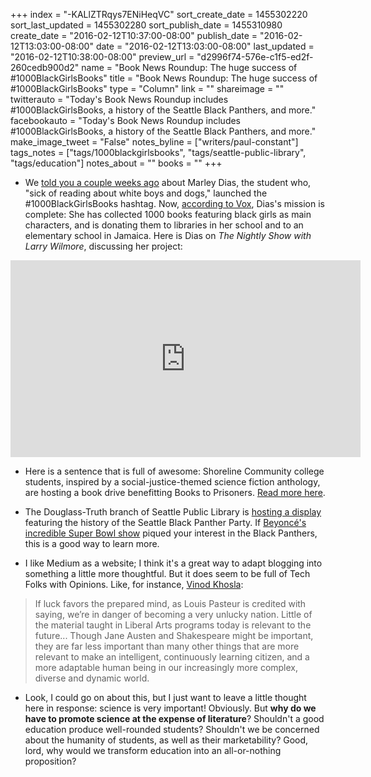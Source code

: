 +++
index = "-KALlZTRqys7ENiHeqVC"
sort_create_date = 1455302220
sort_last_updated = 1455302280
sort_publish_date = 1455310980
create_date = "2016-02-12T10:37:00-08:00"
publish_date = "2016-02-12T13:03:00-08:00"
date = "2016-02-12T13:03:00-08:00"
last_updated = "2016-02-12T10:38:00-08:00"
preview_url = "d2996f74-576e-c1f5-ed2f-260cedb900d2"
name = "Book News Roundup: The huge success of #1000BlackGirlsBooks"
title = "Book News Roundup: The huge success of #1000BlackGirlsBooks"
type = "Column"
link = ""
shareimage = ""
twitterauto = "Today's Book News Roundup includes #1000BlackGirlsBooks, a history of the Seattle Black Panthers, and more."
facebookauto = "Today's Book News Roundup includes #1000BlackGirlsBooks, a history of the Seattle Black Panthers, and more."
make_image_tweet = "False"
notes_byline = ["writers/paul-constant"]
tags_notes = ["tags/1000blackgirlsbooks", "tags/seattle-public-library", "tags/education"]
notes_about = ""
books = ""
+++
* We [told you a couple weeks ago](http://seattlereviewofbooks.com/notes/2016/01/27/book-news-roundup-the-diversity-in-publishing-edition/) about Marley Dias, the student who, "sick of reading about white boys and dogs," launched the #1000BlackGirlsBooks hashtag. Now, [according to Vox](http://www.vox.com/2016/2/12/10978772/marley-dias-1000blackgirlbooks-diversity), Dias's mission is complete: She has collected 1000 books featuring black girls as main characters, and is donating them to libraries in her school and to an elementary school in Jamaica. Here is Dias on *The Nightly Show with Larry Wilmore*, discussing her project:

<iframe width="560" height="315" src="https://www.youtube.com/embed/6fZK6kkb1O0?rel=0" frameborder="0" allowfullscreen></iframe>

* Here is a sentence that is full of awesome: Shoreline Community college students, inspired by a social-justice-themed science fiction anthology, are hosting a book drive benefitting Books to Prisoners. [Read more here](http://news.shoreline.edu/2016/02/11/books-to-prisoners-student-government-book-drive/).

* The Douglass-Truth branch of Seattle Public Library is [hosting a display](https://shelftalkblog.wordpress.com/2016/02/12/50796/) featuring the history of the Seattle Black Panther Party. If [Beyoncé's incredible Super Bowl show](http://www.theguardian.com/music/2016/feb/08/beyonce-black-panthers-homage-black-lives-matter-super-bowl-50) piqued your interest in the Black Panthers, this is a good way to learn more.

* I like Medium as a website; I think it's a great way to adapt blogging into something a little more thoughtful. But it does seem to be full of Tech Folks with Opinions. Like, for instance, [Vinod Khosla](https://medium.com/@vkhosla/is-majoring-in-liberal-arts-a-mistake-for-students-fd9d20c8532e#.dempr3usb):

<blockquote>If luck favors the prepared mind, as Louis Pasteur is credited with saying, we’re in danger of becoming a very unlucky nation. Little of the material taught in Liberal Arts programs today is relevant to the future... Though Jane Austen and Shakespeare might be important, they are far less important than many other things that are more relevant to make an intelligent, continuously learning citizen, and a more adaptable human being in our increasingly more complex, diverse and dynamic world.</blockquote>

* Look, I could go on about this, but I just want to leave a little thought here in response: science is very important! Obviously. But **why do we have to promote science at the expense of literature**? Shouldn't a good education produce well-rounded students? Shouldn't we be concerned about the humanity of students, as well as their marketability? Good, lord, why would we transform education into an all-or-nothing proposition?